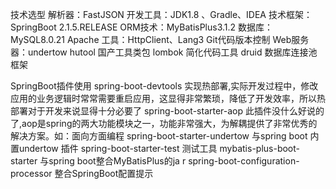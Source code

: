 技术选型
解析器：FastJSON
开发工具：JDK1.8 、Gradle、IDEA
技术框架：SpringBoot 2.1.5.RELEASE
ORM技术：MyBatisPlus3.1.2
数据库：MySQL8.0.21
Apache 工具：HttpClient、Lang3
Git代码版本控制
Web服务器：undertow
hutool 国产工具类包
lombok 简化代码工具
druid 数据库连接池框架

SpringBoot插件使用
spring-boot-devtools 实现热部署,实际开发过程中，修改应用的业务逻辑时常常需要重启应用，这显得非常繁琐，降低了开发效率，所以热部署对于开发来说显得十分必要了
spring-boot-starter-aop 此插件没什么好说的了,aop是spring的两大功能模块之一，功能非常强大，为解耦提供了非常优秀的解决方案。如：面向方面编程
spring-boot-starter-undertow 与spring boot 内置undertow 插件
spring-boot-starter-test 测试工具
mybatis-plus-boot-starter 与spring boot整合MyBatisPlus的ja r
spring-boot-configuration-processor 整合SpringBoot配置提示